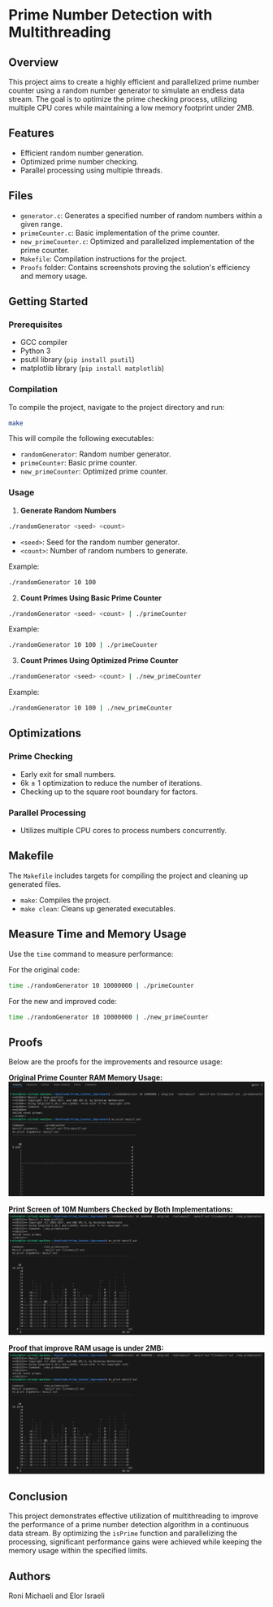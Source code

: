# Prime Number Detection with Multithreading

## Overview

This project aims to create a highly efficient and parallelized prime number counter using a random number generator to simulate an endless data stream. The goal is to optimize the prime checking process, utilizing multiple CPU cores while maintaining a low memory footprint under 2MB.

## Features

- Efficient random number generation.
- Optimized prime number checking.
- Parallel processing using multiple threads.

## Files

- `generator.c`: Generates a specified number of random numbers within a given range.
- `primeCounter.c`: Basic implementation of the prime counter.
- `new_primeCounter.c`: Optimized and parallelized implementation of the prime counter.
- `Makefile`: Compilation instructions for the project.
- `Proofs` folder: Contains screenshots proving the solution's efficiency and memory usage.

## Getting Started

### Prerequisites

- GCC compiler
- Python 3
- psutil library (`pip install psutil`)
- matplotlib library (`pip install matplotlib`)

### Compilation

To compile the project, navigate to the project directory and run:

```bash
make
```

This will compile the following executables:

- `randomGenerator`: Random number generator.
- `primeCounter`: Basic prime counter.
- `new_primeCounter`: Optimized prime counter.

### Usage

1. **Generate Random Numbers**

```bash
./randomGenerator <seed> <count>
```

- `<seed>`: Seed for the random number generator.
- `<count>`: Number of random numbers to generate.

Example:

```bash
./randomGenerator 10 100
```

2. **Count Primes Using Basic Prime Counter**

```bash
./randomGenerator <seed> <count> | ./primeCounter
```

Example:

```bash
./randomGenerator 10 100 | ./primeCounter
```

3. **Count Primes Using Optimized Prime Counter**

```bash
./randomGenerator <seed> <count> | ./new_primeCounter
```

Example:

```bash
./randomGenerator 10 100 | ./new_primeCounter
```


## Optimizations

### Prime Checking

- Early exit for small numbers.
- 6k ± 1 optimization to reduce the number of iterations.
- Checking up to the square root boundary for factors.

### Parallel Processing

- Utilizes multiple CPU cores to process numbers concurrently.


## Makefile

The `Makefile` includes targets for compiling the project and cleaning up generated files.

- `make`: Compiles the project.
- `make clean`: Cleans up generated executables.



## Measure Time and Memory Usage

Use the `time` command to measure performance:

For the original code:
```sh
time ./randomGenerator 10 10000000 | ./primeCounter
```

For the new and improved code:
```sh
time ./randomGenerator 10 10000000 | ./new_primeCounter
```

## Proofs

Below are the proofs for the improvements and resource usage:

**Original Prime Counter RAM Memory Usage:**
![Original Prime Counter RAM Memory Usage](https://github.com/roni5604/Prime_Counter_Improvment/raw/main/Proofs/original_RAM_usage.png)

**Print Screen of 10M Numbers Checked by Both Implementations:**
![Print Screen of 10M Numbers](https://github.com/roni5604/Prime_Counter_Improvment/raw/main/Proofs/proof_under_2MB_RAM_10M_numbers.png)

**Proof that improve RAM usage is under 2MB:**
![Proof RAM Usage Under 2MB](https://github.com/roni5604/Prime_Counter_Improvment/raw/main/Proofs/proof_under_2MB_RAM_10M_numbers.png)


## Conclusion

This project demonstrates effective utilization of multithreading to improve the performance of a prime number detection algorithm in a continuous data stream. By optimizing the `isPrime` function and parallelizing the processing, significant performance gains were achieved while keeping the memory usage within the specified limits.

## Authors

Roni Michaeli and Elor Israeli
